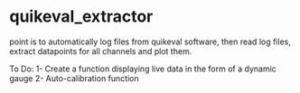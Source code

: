 # quikeval_extractor
point is to automatically log files from quikeval software, then read log files, extract datapoints for all channels and plot them.

To Do:
1- Create a function displaying live data in the form of a dynamic gauge
2- Auto-calibration function
